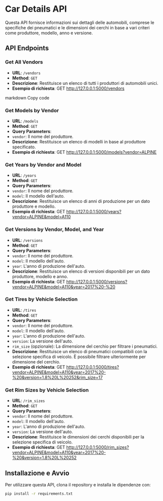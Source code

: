# Car Details API

Questa API fornisce informazioni sui dettagli delle automobili, comprese le specifiche dei pneumatici e le dimensioni dei cerchi in base a vari criteri come produttore, modello, anno e versione.

## API Endpoints

### Get All Vendors

- **URL**: `/vendors`
- **Method**: `GET`
- **Descrizione**: Restituisce un elenco di tutti i produttori di automobili unici.
- **Esempio di richiesta**:
GET http://127.0.0.1:5000/vendors

markdown
Copy code

### Get Models by Vendor

- **URL**: `/models`
- **Method**: `GET`
- **Query Parameters**:
- `vendor`: Il nome del produttore.
- **Descrizione**: Restituisce un elenco di modelli in base al produttore specificato.
- **Esempio di richiesta**:
GET http://127.0.0.1:5000/models?vendor=ALPINE

### Get Years by Vendor and Model

- **URL**: `/years`
- **Method**: `GET`
- **Query Parameters**:
- `vendor`: Il nome del produttore.
- `model`: Il modello dell'auto.
- **Descrizione**: Restituisce un elenco di anni di produzione per un dato produttore e modello.
- **Esempio di richiesta**:
GET http://127.0.0.1:5000/years?vendor=ALPINE&model=A110

### Get Versions by Vendor, Model, and Year

- **URL**: `/versions`
- **Method**: `GET`
- **Query Parameters**:
- `vendor`: Il nome del produttore.
- `model`: Il modello dell'auto.
- `year`: L'anno di produzione dell'auto.
- **Descrizione**: Restituisce un elenco di versioni disponibili per un dato produttore, modello e anno.
- **Esempio di richiesta**:
GET http://127.0.0.1:5000/versions?vendor=ALPINE&model=A110&year=2017%20-%20

### Get Tires by Vehicle Selection

- **URL**: `/tires`
- **Method**: `GET`
- **Query Parameters**:
- `vendor`: Il nome del produttore.
- `model`: Il modello dell'auto.
- `year`: L'anno di produzione dell'auto.
- `version`: La versione dell'auto.
- `rim_size` (opzionale): La dimensione del cerchio per filtrare i pneumatici.
- **Descrizione**: Restituisce un elenco di pneumatici compatibili con la selezione specifica di veicolo. È possibile filtrare ulteriormente per dimensione del cerchio.
- **Esempio di richiesta**:
GET http://127.0.0.1:5000/tires?vendor=ALPINE&model=A110&year=2017%20-%20&version=1.8%20L%20252&rim_size=17

### Get Rim Sizes by Vehicle Selection

- **URL**: `/rim_sizes`
- **Method**: `GET`
- **Query Parameters**:
- `vendor`: Il nome del produttore.
- `model`: Il modello dell'auto.
- `year`: L'anno di produzione dell'auto.
- `version`: La versione dell'auto.
- **Descrizione**: Restituisce le dimensioni dei cerchi disponibili per la selezione specifica di veicolo.
- **Esempio di richiesta**:
GET http://127.0.0.1:5000/rim_sizes?vendor=ALPINE&model=A110&year=2017%20-%20&version=1.8%20L%20252

## Installazione e Avvio

Per utilizzare questa API, clona il repository e installa le dipendenze con:

```bash
pip install -r requirements.txt
